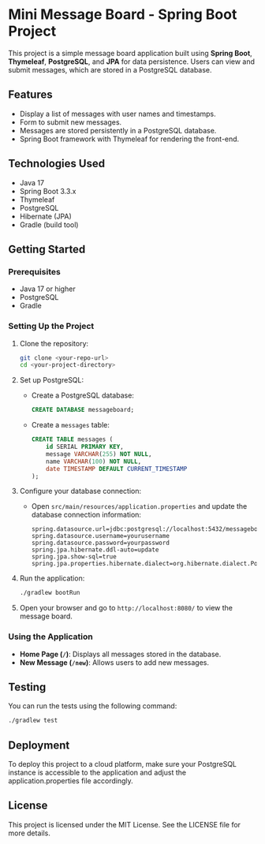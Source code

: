# Mini Message Board - Spring Boot Project

This project is a simple message board application built using **Spring Boot**, **Thymeleaf**, **PostgreSQL**, and **JPA** for data persistence. Users can view and submit messages, which are stored in a PostgreSQL database.

## Features

- Display a list of messages with user names and timestamps.
- Form to submit new messages.
- Messages are stored persistently in a PostgreSQL database.
- Spring Boot framework with Thymeleaf for rendering the front-end.

## Technologies Used

- Java 17
- Spring Boot 3.3.x
- Thymeleaf
- PostgreSQL
- Hibernate (JPA)
- Gradle (build tool)

## Getting Started

### Prerequisites

- Java 17 or higher
- PostgreSQL
- Gradle

### Setting Up the Project

1. Clone the repository:

    ```bash
    git clone <your-repo-url>
    cd <your-project-directory>
    ```

2. Set up PostgreSQL:

    - Create a PostgreSQL database:

      ```sql
      CREATE DATABASE messageboard;
      ```

    - Create a `messages` table:

      ```sql
      CREATE TABLE messages (
          id SERIAL PRIMARY KEY,
          message VARCHAR(255) NOT NULL,
          name VARCHAR(100) NOT NULL,
          date TIMESTAMP DEFAULT CURRENT_TIMESTAMP
      );
      ```

3. Configure your database connection:

    - Open `src/main/resources/application.properties` and update the database connection information:

      ```properties
      spring.datasource.url=jdbc:postgresql://localhost:5432/messageboard
      spring.datasource.username=yourusername
      spring.datasource.password=yourpassword
      spring.jpa.hibernate.ddl-auto=update
      spring.jpa.show-sql=true
      spring.jpa.properties.hibernate.dialect=org.hibernate.dialect.PostgreSQLDialect
      ```

4. Run the application:

    ```bash
    ./gradlew bootRun
    ```

5. Open your browser and go to `http://localhost:8080/` to view the message board.

### Using the Application

- **Home Page (`/`)**: Displays all messages stored in the database.
- **New Message (`/new`)**: Allows users to add new messages.


## Testing

You can run the tests using the following command:

```bash
./gradlew test
```
## Deployment

To deploy this project to a cloud platform, make sure your PostgreSQL instance is accessible to the application and adjust the application.properties file accordingly.

## License

This project is licensed under the MIT License. See the LICENSE file for more details.